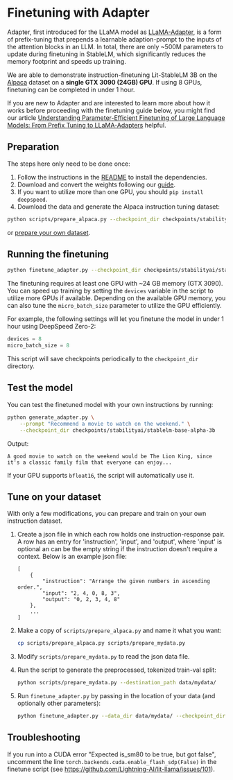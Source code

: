 # Finetuning with Adapter

Adapter, first introduced for the LLaMA model as [LLaMA-Adapter](https://arxiv.org/abs/2303.16199), is a form of prefix-tuning that prepends a learnable adaption-prompt to the inputs of the attention blocks in an LLM. In total, there are only ~500M parameters to update during finetuning in StableLM, which significantly reduces the memory footprint and speeds up training.

We are able to demonstrate instruction-finetuning Lit-StableLM 3B on the [Alpaca](https://github.com/tatsu-lab/stanford_alpaca) dataset on a **single GTX 3090 (24GB) GPU**. If using 8 GPUs, finetuning can be completed in under 1 hour.

If you are new to Adapter and are interested to learn more about how it works before proceeding with the finetuning guide below, you might find our article [Understanding Parameter-Efficient Finetuning of Large Language Models: From Prefix Tuning to LLaMA-Adapters](https://lightning.ai/pages/community/article/understanding-llama-adapters/) helpful.

## Preparation

The steps here only need to be done once:

1. Follow the instructions in the [README](README.md) to install the dependencies.
2. Download and convert the weights following our [guide](download_weights.md).
3. If you want to utilize more than one GPU, you should `pip install deepspeed`.
4. Download the data and generate the Alpaca instruction tuning dataset:

```bash
python scripts/prepare_alpaca.py --checkpoint_dir checkpoints/stabilityai/stablelm-base-alpha-3b
```

or [prepare your own dataset](#tune-on-your-dataset).

## Running the finetuning

```bash
python finetune_adapter.py --checkpoint_dir checkpoints/stabilityai/stablelm-base-alpha-3b
```

The finetuning requires at least one GPU with ~24 GB memory (GTX 3090).
You can speed up training by setting the `devices` variable in the script to utilize more GPUs if available.
Depending on the available GPU memory, you can also tune the `micro_batch_size` parameter to utilize the GPU efficiently.

For example, the following settings will let you finetune the model in under 1 hour using DeepSpeed Zero-2:
```python
devices = 8
micro_batch_size = 8
```

This script will save checkpoints periodically to the `checkpoint_dir` directory.

## Test the model

You can test the finetuned model with your own instructions by running:

```bash
python generate_adapter.py \
    --prompt "Recommend a movie to watch on the weekend." \
    --checkpoint_dir checkpoints/stabilityai/stablelm-base-alpha-3b
```
Output:
```
A good movie to watch on the weekend would be The Lion King, since it's a classic family film that everyone can enjoy...
```
If your GPU supports `bfloat16`, the script will automatically use it.

## Tune on your dataset

With only a few modifications, you can prepare and train on your own instruction dataset.

1. Create a json file in which each row holds one instruction-response pair. 
   A row has an entry for 'instruction', 'input', and 'output', where 'input' is optional an can be 
   the empty string if the instruction doesn't require a context. Below is an example json file:

    ```
    [
        {
            "instruction": "Arrange the given numbers in ascending order.",
            "input": "2, 4, 0, 8, 3",
            "output": "0, 2, 3, 4, 8"
        },
        ...
    ]
    ```

2. Make a copy of `scripts/prepare_alpaca.py` and name it what you want:

    ```bash
    cp scripts/prepare_alpaca.py scripts/prepare_mydata.py
    ```

3. Modify `scripts/prepare_mydata.py` to read the json data file.
4. Run the script to generate the preprocessed, tokenized train-val split:

    ```bash
    python scripts/prepare_mydata.py --destination_path data/mydata/
    ```

5. Run `finetune_adapter.py` by passing in the location of your data (and optionally other parameters):
   
    ```bash
    python finetune_adapter.py --data_dir data/mydata/ --checkpoint_dir checkpoints/stabilityai/stablelm-base-alpha-3b
    ```


## Troubleshooting

If you run into a CUDA error "Expected is_sm80 to be true, but got false", uncomment the line
`torch.backends.cuda.enable_flash_sdp(False)` in the finetune script (see https://github.com/Lightning-AI/lit-llama/issues/101).
